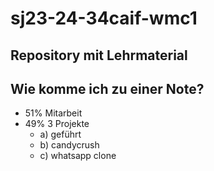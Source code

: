 # sj23-24-34caif-wmc1

## Repository mit Lehrmaterial

## Wie komme ich zu einer Note?

-   51% Mitarbeit
-   49% 3 Projekte
    -   a) geführt
    -   b) candycrush
    -   c) whatsapp clone
